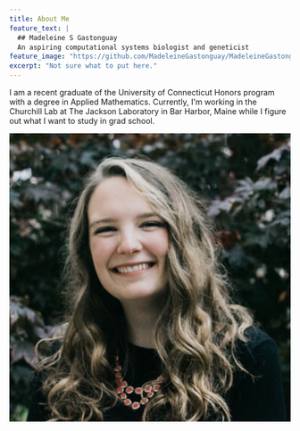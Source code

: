 ```yaml
---
title: About Me
feature_text: |
  ## Madeleine S Gastonguay
  An aspiring computational systems biologist and geneticist
feature_image: "https://github.com/MadeleineGastonguay/MadeleineGastonguay.github.io/blob/master/assets/images/header.png"
excerpt: "Not sure what to put here."
---
```


I am a recent graduate of the University of Connecticut Honors program with a degree in Applied Mathematics. Currently, I'm working in the Churchill Lab at The Jackson Laboratory in Bar Harbor, Maine while I figure out what I want to study in grad school. 


![head shot](assets/logos/headshot.png)
